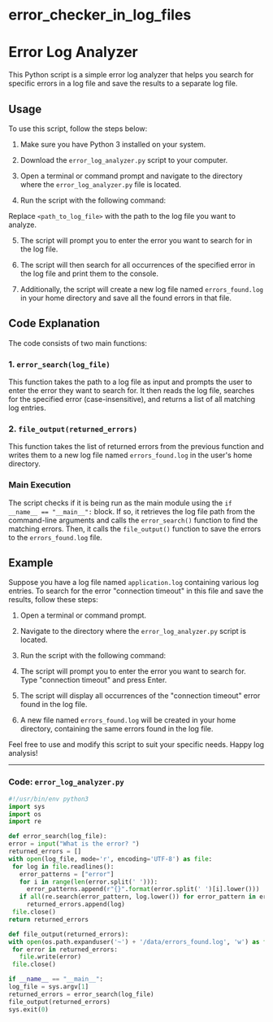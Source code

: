 # error_checker_in_log_files
# Error Log Analyzer

This Python script is a simple error log analyzer that helps you search for specific errors in a log file and save the results to a separate log file.

## Usage

To use this script, follow the steps below:

1. Make sure you have Python 3 installed on your system.

2. Download the `error_log_analyzer.py` script to your computer.

3. Open a terminal or command prompt and navigate to the directory where the `error_log_analyzer.py` file is located.

4. Run the script with the following command:


Replace `<path_to_log_file>` with the path to the log file you want to analyze.

5. The script will prompt you to enter the error you want to search for in the log file.

6. The script will then search for all occurrences of the specified error in the log file and print them to the console.

7. Additionally, the script will create a new log file named `errors_found.log` in your home directory and save all the found errors in that file.

## Code Explanation

The code consists of two main functions:

### 1. `error_search(log_file)`

This function takes the path to a log file as input and prompts the user to enter the error they want to search for. It then reads the log file, searches for the specified error (case-insensitive), and returns a list of all matching log entries.

### 2. `file_output(returned_errors)`

This function takes the list of returned errors from the previous function and writes them to a new log file named `errors_found.log` in the user's home directory.

### Main Execution

The script checks if it is being run as the main module using the `if __name__ == "__main__":` block. If so, it retrieves the log file path from the command-line arguments and calls the `error_search()` function to find the matching errors. Then, it calls the `file_output()` function to save the errors to the `errors_found.log` file.

## Example

Suppose you have a log file named `application.log` containing various log entries. To search for the error "connection timeout" in this file and save the results, follow these steps:

1. Open a terminal or command prompt.

2. Navigate to the directory where the `error_log_analyzer.py` script is located.

3. Run the script with the following command:


4. The script will prompt you to enter the error you want to search for. Type "connection timeout" and press Enter.

5. The script will display all occurrences of the "connection timeout" error found in the log file.

6. A new file named `errors_found.log` will be created in your home directory, containing the same errors found in the log file.

Feel free to use and modify this script to suit your specific needs. Happy log analysis!

---

### Code: `error_log_analyzer.py`

```python
#!/usr/bin/env python3
import sys
import os
import re

def error_search(log_file):
error = input("What is the error? ")
returned_errors = []
with open(log_file, mode='r', encoding='UTF-8') as file:
 for log in file.readlines():
   error_patterns = ["error"]
   for i in range(len(error.split(' '))):
     error_patterns.append(r"{}".format(error.split(' ')[i].lower()))
   if all(re.search(error_pattern, log.lower()) for error_pattern in error_patterns):
     returned_errors.append(log)
 file.close()
return returned_errors

def file_output(returned_errors):
with open(os.path.expanduser('~') + '/data/errors_found.log', 'w') as file:
 for error in returned_errors:
   file.write(error)
 file.close()

if __name__ == "__main__":
log_file = sys.argv[1]
returned_errors = error_search(log_file)
file_output(returned_errors)
sys.exit(0)
